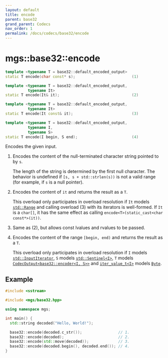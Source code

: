 ```yaml
---
layout: default
title: encode
parent: base32
grand_parent: Codecs
nav_order: 1
permalink: /docs/codecs/base32/encode
---
```


# mgs::base32::encode

```cpp
template <typename T = base32::default_encoded_output>
static T encode(char const* s);                         (1)

template <typename T = base32::default_encoded_output,
          typename It>
static T encode(It& it);                                (2)

template <typename T = base32::default_encoded_output,
          typename It>
static T encode(It const& it);                          (3)

template <typename T = base32::default_encoded_output,
          typename I,
          typename S>
static T encode(I begin, S end);                        (4)

```

Encodes the given input.

1. Encodes the content of the null-terminated character string pointed to by `s`.

    The length of the string is determined by the first null character.
    The behavior is undefined if `[s, s + std::strlen(s))` is not a valid range (for example, if `s` is a null pointer).

1. Encodes the content of `it` and returns the result as a `T`.

    This overload only participates in overload resolution if `It` models [`std::Range`](https://en.cppreference.com/w/cpp/ranges/Range) and calling overload (3) with its iterators is well-formed.
    If `It` is a `char[]`, it has the same effect as calling `encode<T>(static_cast<char const*>(it))`.

1. Same as (2), but allows const lvalues and rvalues to be passed.

1. Encodes the content of the range `[begin, end)` and returns the result as a `T`.

    This overload only participates in overload resolution if `I` models [`std::InputIterator`](https://en.cppreference.com/w/cpp/experimental/ranges/iterator/InputIterator), `S` models [`std::Sentinel<I>`](https://en.cppreference.com/w/cpp/experimental/ranges/iterator/Sentinel), `T` models [`CodecOutput<base32::encoder<I, S>>`](/docs/concepts/codec_output) and [`iter_value_t<I>`](https://en.cppreference.com/w/cpp/iterator/iter_t) models [`Byte`](/docs/concepts/byte).

## Example

```cpp
#include <sstream>

#include <mgs/base32.hpp>

using namespace mgs;

int main() {
  std::string decoded("Hello, World!");

  base32::encode(decoded.c_str());                // 1.
  base32::encode(decoded);                        // 2.
  base32::encode(std::move(decoded));             // 3.
  base32::encode(decoded.begin(), decoded.end()); // 4.
}
```
